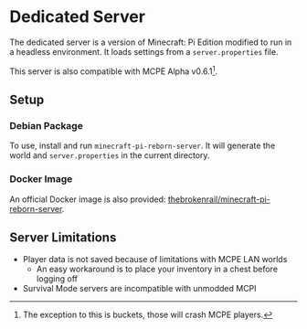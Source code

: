 # Dedicated Server
The dedicated server is a version of Minecraft: Pi Edition modified to run in a headless environment. It loads settings from a ``server.properties`` file.

This server is also compatible with MCPE Alpha v0.6.1[^1].

## Setup

### Debian Package
To use, install and run ``minecraft-pi-reborn-server``. It will generate the world and ``server.properties`` in the current directory.

### Docker Image
An official Docker image is also provided: [thebrokenrail/minecraft-pi-reborn-server](https://hub.docker.com/r/thebrokenrail/minecraft-pi-reborn-server).

## Server Limitations
* Player data is not saved because of limitations with MCPE LAN worlds
  * An easy workaround is to place your inventory in a chest before logging off
* Survival Mode servers are incompatible with unmodded MCPI

[^1]: The exception to this is buckets, those will crash MCPE players.

